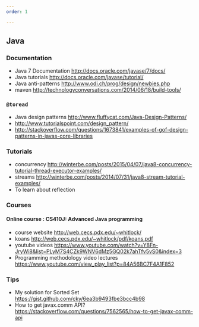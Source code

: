 ```yaml
---
order: 1

---
```


## Java

### Documentation
* Java 7 Documentation  http://docs.oracle.com/javase/7/docs/ 
* Java tutorials        http://docs.oracle.com/javase/tutorial/ 
* Java anti-patterns    http://www.odi.ch/prog/design/newbies.php
* maven                 http://technologyconversations.com/2014/06/18/build-tools/


### `@toread`
* Java design patterns  http://www.fluffycat.com/Java-Design-Patterns/
* http://www.tutorialspoint.com/design_pattern/
* http://stackoverflow.com/questions/1673841/examples-of-gof-design-patterns-in-javas-core-libraries

### Tutorials
* concurrency   http://winterbe.com/posts/2015/04/07/java8-concurrency-tutorial-thread-executor-examples/
* streams   http://winterbe.com/posts/2014/07/31/java8-stream-tutorial-examples/
* To learn about reflection


### Courses

#### Online course : CS410J: Advanced Java programming

* course website    http://web.cecs.pdx.edu/~whitlock/
* koans             http://web.cecs.pdx.edu/~whitlock/pdf/koans.pdf
* youtube videos    https://www.youtube.com/watch?v=Y8Fn-JryWi8&list=PLyM7S4CZk9WNV6dMz5GQ02k7ahTfv5vS0&index=3
* Programming methodology video lectures https://www.youtube.com/view_play_list?p=84A56BC7F4A1F852

### Tips
* My solution for Sorted Set	https://gist.github.com/cky/6ea3b9493fbe3bcc4b98
* How to get javax.comm API?	https://stackoverflow.com/questions/7562565/how-to-get-javax-comm-api
